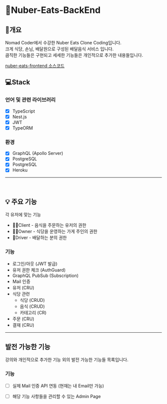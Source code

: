 # 🍔Nuber-Eats-BackEnd

## 📖개요
Nomad Coder에서 수강한 Nuber Eats Clone Coding입니다.<br />
크게 식당, 손님, 배달원으로 구성된 배달음식 서비스 입니다.<br />
큼직한 기능들은 구현되고 세세한 기능들은 개인적으로 추가한 내용들입니다.

[nuber-eats-frontend 소스코드](../../../nuber-eats-frontend)



## 💻Stack
### 언어 및 관련 라이브러리
- [X] TypeScript
- [X] Nest.js
- [X] JWT
- [X] TypeORM

### 환경
- [X] GraphQL (Apollo Server)
- [X] PostgreSQL
- [X] PostgreSQL
- [X] Heroku

<hr />
<br />

## 💡 주요 기능
각 유저에 맞는 기능
- 🙍‍♂Client - 음식을 주문하는 유저의 권한
- 👨‍🍳Owner - 식당을 운영하는 가게 주인의 권한
- 🛵Driver - 배달하는 분의 권한

### 기능
- 로그인/아웃 (JWT 발급)
- 유저 권한 체크 (AuthGuard)
- GraphQL PubSub (Subscription)
- Mail 인증
- 유저 (CRU)
- 식당 관련
    - 식당 (CRUD)
    - 음식 (CRUD)
    - 카테고리 (CR)
- 주문 (CRU)
- 결재 (CRU)

<hr />

## 발전 가능한 기능
강의와 개인적으로 추가한 기능 외의 발전 가능한 기능들 목록입니다.

### 기능
- [ ] 실제 Mail 인증 API 연동 (현재는 내 Email만 가능)
- [ ] 해당 기능 사항들을 관리할 수 있는 Admin Page



